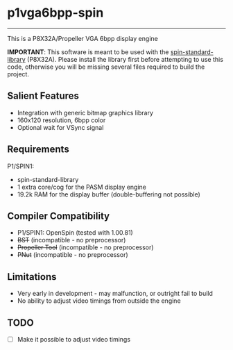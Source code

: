 # p1vga6bpp-spin
----------------

This is a P8X32A/Propeller VGA 6bpp display engine

**IMPORTANT**: This software is meant to be used with the [spin-standard-library](https://github.com/avsa242/spin-standard-library) (P8X32A). Please install the library first before attempting to use this code, otherwise you will be missing several files required to build the project.

## Salient Features

* Integration with generic bitmap graphics library
* 160x120 resolution, 6bpp color
* Optional wait for VSync signal

## Requirements

P1/SPIN1:
* spin-standard-library
* 1 extra core/cog for the PASM display engine
* 19.2k RAM for the display buffer (double-buffering not possible)

## Compiler Compatibility

* P1/SPIN1: OpenSpin (tested with 1.00.81)
* ~~BST~~ (incompatible - no preprocessor)
* ~~Propeller Tool~~ (incompatible - no preprocessor)
* ~~PNut~~ (incompatible - no preprocessor)

## Limitations

* Very early in development - may malfunction, or outright fail to build
* No ability to adjust video timings from outside the engine

## TODO

- [ ] Make it possible to adjust video timings
